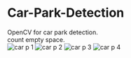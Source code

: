 # Car-Park-Detection
OpenCV for car park detection. 
<br /> 
count empty space.
<br />
![car p 1](https://user-images.githubusercontent.com/37103032/182092742-21232c9f-f2bd-481b-89bf-6d781bb8ec5c.png)
![car p 2](https://user-images.githubusercontent.com/37103032/182092802-0b1bbeda-0786-49f7-8acf-6a16c9b7cf48.png)
![car p 3](https://user-images.githubusercontent.com/37103032/182092824-23d4ae9e-209d-4065-bb94-495ae52a63b8.png)
![car p 4](https://user-images.githubusercontent.com/37103032/182093002-374fc7ec-182f-4bb1-b9a2-18fbe0a47636.png)
